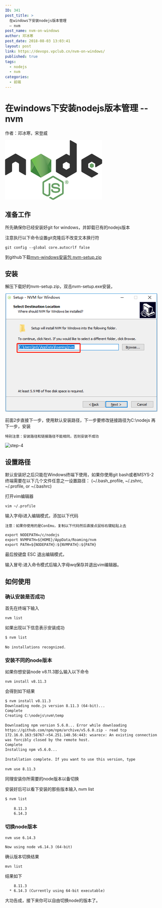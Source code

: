 ```yaml
---
ID: 341
post_title: >
  在windows下安装nodejs版本管理
  — nvm
post_name: nvm-on-windows
author: 邓冰寒
post_date: 2018-08-03 13:03:41
layout: post
link: https://devops.vpclub.cn/nvm-on-windows/
published: true
tags:
  - nodejs
  - nvm
categories:
  - 前端
---
```


# 在windows下安装nodejs版本管理 -- nvm

作者：邓冰寒，宋登威

![step-0](/images/common/nodejs-320.png)

## 准备工作

所先确保你已经安装好git for windows，并卸载已有的nodejs版本

注意执行以下命令设置git克隆后不改变文本换行符

<pre><code class="language-bash">git config --global core.autocrlf false
</code></pre>

到github下载[mvn-windows安装包 nvm-setup.zip][1]

## 安装

解压下载好的nvm-setup.zip，双击nvm-setup.exe安装，

![step-2][2]

前面2步直接下一步，使用默认安装路径，下一步要修改链接路径为C:\nodejs 再下一步，安装

`特别注意：安装路径和链接路径不能相同，否则安装不成功`

![step-4][4]

## 设置路径

默认安装好之后只能在Windows终端下使用，如果你使用git bash或者MSYS-2终端需要在以下几个文件任意之一设置路径： (~/.bash_profile, ~/.zshrc, ~/.profile, or ~/.bashrc)

打开vim编辑器

<pre><code class="language-bash">vim ~/.profile
</code></pre>

输入字母i进入编辑模式，添加以下代码

`注意：如果你使用的是ConEmu，复制以下代码然后直接点鼠标右键粘贴上去`

<pre><code class="language-bash">export NODEPATH=/c/nodejs
export NVMPATH=${HOME}/AppData/Roaming/nvm
export PATH=${NODEPATH}:${NVMPATH}:${PATH}
</code></pre>

最后按键盘 ESC 退出编辑模式，

输入冒号:进入命令模式后输入字母wq保存并退出vim编辑器。

## 如何使用

### 确认安装是否成功

首先在终端下输入

<pre><code class="language-bash">nvm list
</code></pre>

如果出现以下信息表示安装成功

<pre><code class="language-bash">$ nvm list

No installations recognized.
</code></pre>

### 安装不同的node版本

如果你想安装node v8.11.3那么输入以下命令

<pre><code class="language-bash">nvm install v8.11.3
</code></pre>

会得到如下结果

<pre><code class="language-bash">$ nvm install v8.11.3
Downloading node.js version 8.11.3 (64-bit)...
Complete
Creating C:\nodejs\nvm\temp

Downloading npm version 5.6.0... Error while downloading https://github.com/npm/npm/archive/v5.6.0.zip - read tcp 172.16.0.163:58767-&gt;54.251.140.56:443: wsarecv: An existing connection was forcibly closed by the remote host.
Complete
Installing npm v5.6.0...

Installation complete. If you want to use this version, type

nvm use 8.11.3
</code></pre>

同理安装你所需要的node版本以备切换

安装好后可以看下安装的那些版本输入 nvm list

<pre><code class="language-bash">$ nvm list

    8.11.3
    6.14.3
</code></pre>

### 切换node版本

<pre><code class="language-bash">nvm use 6.14.3
</code></pre>

<pre><code class="language-bash">Now using node v6.14.3 (64-bit)
</code></pre>

确认版本切换结果

<pre><code class="language-bash">mvn list
</code></pre>

结果如下

<pre><code class="language-bash">    8.11.3
  * 6.14.3 (Currently using 64-bit executable)
</code></pre>

大功告成，接下来你可以自由切换node的版本了。

 [1]: https://github.com/coreybutler/nvm-windows/releases/download/1.1.7/nvm-setup.zip
 [2]: /images/h5-nvm-on-windows/install-step-2.png
 [3]: /images/h5-nvm-on-windows/install-step-3.png
 [4]: /images/h5-nvm-on-windows/install-step-4.jpg